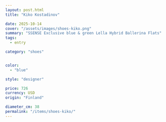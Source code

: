 ```yaml
---
layout: post.html
title: "Kiko Kostadinov"

date: 2025-10-14
cover: "/assets/images/shoes-kiko.png"
summary: "SSENSE Exclusive blue & green Lella Hybrid Ballerina Flats"
tags:
  - entry

category: "shoes"


color:
  - "blue"

style: "designer"

price: 726           
currency: USD  
origin: "Finland"

diameter_cm: 38
permalink: "/items/shoes-kiko/"
---
```


